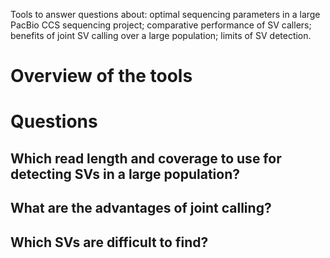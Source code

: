 Tools to answer questions about: optimal sequencing parameters in a large PacBio CCS sequencing project; comparative performance of SV callers; benefits of joint SV calling over a large population; limits of SV detection.

# Overview of the tools


# Questions

## Which read length and coverage to use for detecting SVs in a large population?

## What are the advantages of joint calling?

## Which SVs are difficult to find?
